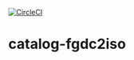 [![CircleCI](https://circleci.com/gh/GSA/catalog-fgdc2iso.svg?style=svg)](https://circleci.com/gh/GSA/catalog-fgdc2iso)

# catalog-fgdc2iso
